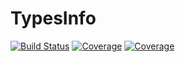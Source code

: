 # TypesInfo

[![Build Status](https://github.com/VaclavMacha/TypesInfo.jl/workflows/CI/badge.svg)](https://github.com/VaclavMacha/TypesInfo.jl/actions)
[![Coverage](https://codecov.io/gh/VaclavMacha/TypesInfo.jl/branch/master/graph/badge.svg)](https://codecov.io/gh/VaclavMacha/TypesInfo.jl)
[![Coverage](https://coveralls.io/repos/github/VaclavMacha/TypesInfo.jl/badge.svg?branch=master)](https://coveralls.io/github/VaclavMacha/TypesInfo.jl?branch=master)
